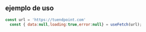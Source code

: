 ## ejemplo de uso

```javascript
const url = 'https://tuendpoint.com'
  const { data:null,loading:true,error:null} = useFetch(url);

```

